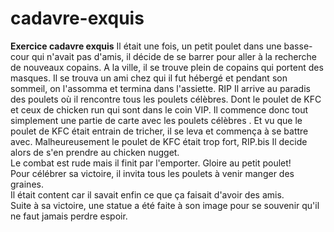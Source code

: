 # cadavre-exquis
**Exercice cadavre exquis**
Il était une fois, un petit poulet dans une basse-cour qui n'avait pas d'amis, il décide de se barrer pour 
aller à la recherche de nouveaux copains. 
A la ville, il se trouve plein de copains qui portent des masques. Il se trouva un ami chez qui il fut hébergé et 
pendant son sommeil, on l'assomma et termina dans l'assiette. RIP
Il arrive au paradis des poulets où il rencontre tous les poulets célèbres.
Dont le poulet de KFC et ceux de chicken run qui sont dans le coin VIP.
Il commence donc tout simplement une partie de carte avec les poulets célèbres .
Et vu que le poulet de KFC était entrain de tricher,
il se leva et commença à se battre avec.
Malheureusement le poulet de KFC était trop fort, RIP.bis
Il decide alors de s'en prendre au chicken nugget.  
Le combat est rude mais il finit par l'emporter.
Gloire au petit poulet!  
Pour célébrer sa victoire, il invita tous les poulets à venir manger des graines.  
Il était content car il savait enfin ce que ça faisait d'avoir des amis.  
Suite à sa victoire, une statue a été faite à son image pour se souvenir qu'il ne faut jamais perdre espoir.
